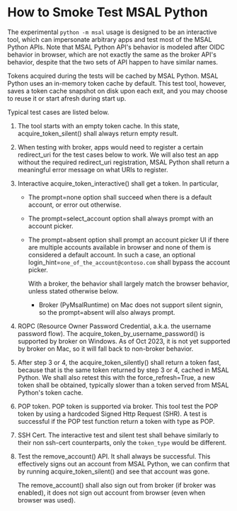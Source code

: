 # How to Smoke Test MSAL Python

The experimental `python -m msal` usage is designed to be an interactive tool,
which can impersonate arbitrary apps and test most of the MSAL Python APIs.
Note that MSAL Python API's behavior is modeled after OIDC behavior in browser,
which are not exactly the same as the broker API's behavior,
despite that the two sets of API happen to have similar names.

Tokens acquired during the tests will be cached by MSAL Python.
MSAL Python uses an in-memory token cache by default.
This test tool, however, saves a token cache snapshot on disk upon each exit,
and you may choose to reuse it or start afresh during start up.

Typical test cases are listed below.

1. The tool starts with an empty token cache.
   In this state, acquire_token_silent() shall always return empty result.

2. When testing with broker, apps would need to register a certain redirect_uri
   for the test cases below to work.
   We will also test an app without the required redirect_uri registration,
   MSAL Python shall return a meaningful error message on what URIs to register.

3. Interactive acquire_token_interactive() shall get a token. In particular,

   * The prompt=none option shall succeed when there is a default account,
     or error out otherwise.
   * The prompt=select_account option shall always prompt with an account picker.
   * The prompt=absent option shall prompt an account picker UI
     if there are multiple accounts available in browser
     and none of them is considered a default account.
     In such a case, an optional login_hint=`one_of_the_account@contoso.com`
     shall bypass the account picker.

     With a broker, the behavior shall largely match the browser behavior,
     unless stated otherwise below.

     * Broker (PyMsalRuntime) on Mac does not support silent signin,
       so the prompt=absent will also always prompt.

4. ROPC (Resource Owner Password Credential, a.k.a. the username password flow).
   The acquire_token_by_username_password() is supported by broker on Windows.
   As of Oct 2023, it is not yet supported by broker on Mac,
   so it will fall back to non-broker behavior.

5. After step 3 or 4, the acquire_token_silently() shall return a token fast,
   because that is the same token returned by step 3 or 4, cached in MSAL Python.
   We shall also retest this with the force_refresh=True,
   a new token shall be obtained,
   typically slower than a token served from MSAL Python's token cache.

6. POP token.
   POP token is supported via broker.
   This tool test the POP token by using a hardcoded Signed Http Request (SHR).
   A test is successful if the POP test function return a token with type as POP.

7. SSH Cert.
   The interactive test and silent test shall behave similarly to
   their non ssh-cert counterparts, only the `token_type` would be different.

8. Test the remove_account() API. It shall always be successful.
   This effectively signs out an account from MSAL Python,
   we can confirm that by running acquire_token_silent()
   and see that account was gone.

   The remove_account() shall also sign out from broker (if broker was enabled),
   it does not sign out account from browser (even when browser was used).

